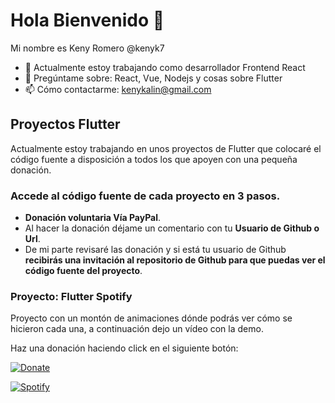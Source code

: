 # Hola Bienvenido 👋
Mi nombre es Keny Romero @kenyk7

- 🔭 Actualmente estoy trabajando como desarrollador Frontend React
- 💬 Pregúntame sobre: React, Vue, Nodejs y cosas sobre Flutter
- 📫 Cómo contactarme: kenykalin@gmail.com

## Proyectos Flutter
Actualmente estoy trabajando en unos proyectos de Flutter que colocaré el código fuente a disposición a todos los que apoyen con una pequeña donación.

### Accede al código fuente de cada proyecto en 3 pasos.
- **Donación voluntaria Vía PayPal**.
- Al hacer la donación déjame un comentario con tu **Usuario de Github o Url**.
- De mi parte revisaré las donación y si está tu usuario de Github **recibirás una invitación al repositorio de Github para que puedas ver el código fuente del proyecto**.

### Proyecto: Flutter Spotify
Proyecto con un montón de animaciones dónde podrás ver cómo se hicieron cada una, a continuación dejo un vídeo con la demo.

Haz una donación haciendo click en el siguiente botón:

[![Donate](https://www.paypalobjects.com/en_US/i/btn/btn_donate_LG.gif)](https://www.paypal.com/donate/?hosted_button_id=5R3ME9NHL3C78)

[![Spotify](https://res.cloudinary.com/marcomontalbano/image/upload/v1662047502/video_to_markdown/images/youtube--D6lXGheDsqY-c05b58ac6eb4c4700831b2b3070cd403.jpg)](https://www.youtube.com/shorts/D6lXGheDsqY "Spotify")

